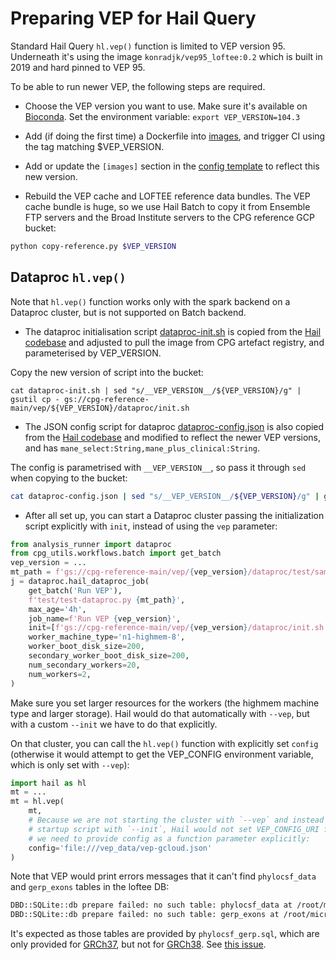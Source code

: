 # Preparing VEP for Hail Query

Standard Hail Query `hl.vep()` function is limited to VEP version 95. Underneath it's using the image `konradjk/vep95_loftee:0.2` which is built in 2019 and hard pinned to VEP 95. 

To be able to run newer VEP, the following steps are required.

* Choose the VEP version you want to use. Make sure it's available on [Bioconda](https://anaconda.org/bioconda/ensembl-vep/files). Set the environment variable: `export VEP_VERSION=104.3`

* Add (if doing the first time) a Dockerfile into [images](https://github.com/populationgenomics/images/blob/07a2580c67886412ce1f0293274e7bd5e202a868/images/vep/Dockerfile), and trigger CI using the tag matching $VEP_VERSION.

* Add or update the `[images]` section in the [config template](https://github.com/populationgenomics/cpg-utils/blob/main/cpg_utils/config-template.toml#L146) to reflect this new version.

* Rebuild the VEP cache and LOFTEE reference data bundles. The VEP cache bundle is huge, so we use Hail Batch to copy it from Ensemble FTP servers and the Broad Institute servers to the CPG reference GCP bucket:

```bash
python copy-reference.py $VEP_VERSION
```

## Dataproc `hl.vep()`

Note that `hl.vep()` function works only with the spark backend on a Dataproc cluster, but is not supported on Batch backend.

* The dataproc initialisation script [dataproc-init.sh](dataproc-init.sh) is copied from the [Hail codebase](https://github.com/hail-is/hail/blob/cc0a051740f4de08408e6a2094ffcb1c3158ee9c/hail/python/hailtop/hailctl/dataproc/resources/vep-GRCh38.sh) and adjusted to pull the image from CPG artefact registry, and parameterised by VEP_VERSION.

Copy the new version of script into the bucket:

```shell
cat dataproc-init.sh | sed "s/__VEP_VERSION__/${VEP_VERSION}/g" | gsutil cp - gs://cpg-reference-main/vep/${VEP_VERSION}/dataproc/init.sh
```

* The JSON config script for dataproc [dataproc-config.json](dataproc-config.json) is also copied from the [Hail codebase](https://github.com/hail-is/hail/blob/cc0a051740f4de08408e6a2094ffcb1c3158ee9c/hail/python/hailtop/hailctl/hdinsight/resources/vep-GRCh38.json) and modified to reflect the newer VEP versions, and has `mane_select:String,mane_plus_clinical:String`.

The config is parametrised with `__VEP_VERSION__`, so pass it through `sed` when copying to the bucket:

```sh
cat dataproc-config.json | sed "s/__VEP_VERSION__/${VEP_VERSION}/g" | gsutil cp - gs://cpg-reference-main/vep/${VEP_VERSION}/dataproc/config.json
```

* After all set up, you can start a Dataproc cluster passing the initialization script explicitly with `init`, instead of using the `vep` parameter:

```python
from analysis_runner import dataproc
from cpg_utils.workflows.batch import get_batch
vep_version = ...
mt_path = f'gs://cpg-reference-main/vep/{vep_version}/dataproc/test/sample.vcf.mt'
j = dataproc.hail_dataproc_job(
    get_batch('Run VEP'),
    f'test/test-dataproc.py {mt_path}',
    max_age='4h',
    job_name=f'Run VEP {vep_version}',
    init=[f'gs://cpg-reference-main/vep/{vep_version}/dataproc/init.sh'],
    worker_machine_type='n1-highmem-8',
    worker_boot_disk_size=200,
    secondary_worker_boot_disk_size=200,
    num_secondary_workers=20,
    num_workers=2,
)
```

Make sure you set larger resources for the workers (the highmem machine type and larger storage). Hail would do that automatically with `--vep`, but with a custom `--init` we have to do that explicitly.

On that cluster, you can call the `hl.vep()` function with explicitly set `config` (otherwise it would attempt to get the VEP_CONFIG environment variable, which is only set with `--vep`):

```python
import hail as hl
mt = ...
mt = hl.vep(
    mt, 
    # Because we are not starting the cluster with `--vep` and instead passing custom 
    # startup script with `--init`, Hail would not set VEP_CONFIG_URI for us. Thus, 
    # we need to provide config as a function parameter explicitly:
    config='file:///vep_data/vep-gcloud.json'
)
```

Note that VEP would print errors messages that it can't find `phylocsf_data` and `gerp_exons` tables in the loftee DB:

```sh
DBD::SQLite::db prepare failed: no such table: phylocsf_data at /root/micromamba/share/ensembl-vep-105.0-0/LoF.pm line 565, <$fh> line 158458.
DBD::SQLite::db prepare failed: no such table: gerp_exons at /root/micromamba/share/ensembl-vep-105.0-0/gerp_dist.pl line 129, <$fh> line 158458.
```

It's expected as those tables are provided by `phylocsf_gerp.sql`, which are only provided for [GRCh37](https://personal.broadinstitute.org/konradk/loftee_data/GRCh37/), but not for [GRCh38](https://personal.broadinstitute.org/konradk/loftee_data/GRCh38/). See [this issue](https://github.com/konradjk/loftee/issues/39).
